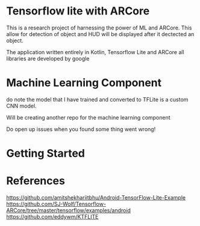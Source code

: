 # Tensorflow lite with ARCore
This is a research project of harnessing the power of ML and ARCore. This allow for detection of object
and HUD will be displayed after it dectected an object.

The application written entirely in Kotlin, Tensorflow Lite and ARCore all libraries are developed by google


# Machine Learning Component
do note the model that I have trained and converted to TFLite is a custom CNN model.

Will be creating another repo for the machine learning component

Do open up issues when you found some thing went wrong!

# Getting Started



# References
 https://github.com/amitshekhariitbhu/Android-TensorFlow-Lite-Example
 https://github.com/SJ-Wolf/Tensorflow-ARCore/tree/master/tensorflow/examples/android
 https://github.com/eddywm/KTFLITE

